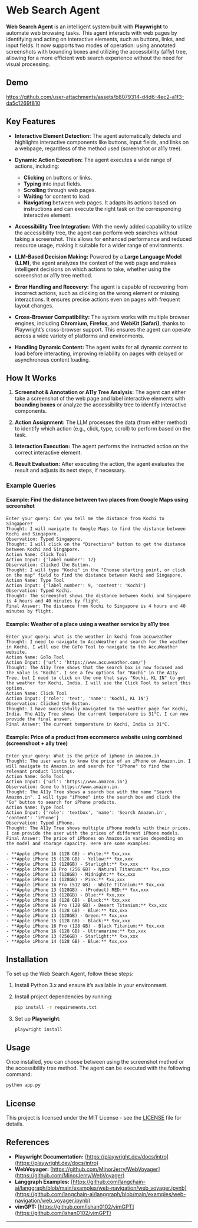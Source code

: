 # Web Search Agent

**Web Search Agent** is an intelligent system built with **Playwright** to automate web browsing tasks. This agent interacts with web pages by identifying and acting on interactive elements, such as buttons, links, and input fields. It now supports two modes of operation: using annotated screenshots with bounding boxes and utilizing the accessibility (a11y) tree, allowing for a more efficient web search experience without the need for visual processing. 

## Demo
https://github.com/user-attachments/assets/b8079314-d4d6-4ec2-a1f3-da5c1269f810

## Key Features

- **Interactive Element Detection:** The agent automatically detects and highlights interactive components like buttons, input fields, and links on a webpage, regardless of the method used (screenshot or a11y tree).

- **Dynamic Action Execution:** The agent executes a wide range of actions, including:
  - **Clicking** on buttons or links.
  - **Typing** into input fields.
  - **Scrolling** through web pages.
  - **Waiting** for content to load.
  - **Navigating** between web pages.
  It adapts its actions based on instructions and can execute the right task on the corresponding interactive element.

- **Accessibility Tree Integration:** With the newly added capability to utilize the accessibility tree, the agent can perform web searches without taking a screenshot. This allows for enhanced performance and reduced resource usage, making it suitable for a wider range of environments.

- **LLM-Based Decision Making:** Powered by a **Large Language Model (LLM)**, the agent analyzes the context of the web page and makes intelligent decisions on which actions to take, whether using the screenshot or a11y tree method.

- **Error Handling and Recovery:** The agent is capable of recovering from incorrect actions, such as clicking on the wrong element or missing interactions. It ensures precise actions even on pages with frequent layout changes.

- **Cross-Browser Compatibility:** The system works with multiple browser engines, including **Chromium**, **Firefox**, and **WebKit (Safari)**, thanks to Playwright’s cross-browser support. This ensures the agent can operate across a wide variety of platforms and environments.

- **Handling Dynamic Content:** The agent waits for all dynamic content to load before interacting, improving reliability on pages with delayed or asynchronous content loading.

## How It Works

1. **Screenshot & Annotation or A11y Tree Analysis:** The agent can either take a screenshot of the web page and label interactive elements with **bounding boxes** or analyze the accessibility tree to identify interactive components.

2. **Action Assignment:** The LLM processes the data (from either method) to identify which action (e.g., click, type, scroll) to perform based on the task.

3. **Interaction Execution:** The agent performs the instructed action on the correct interactive element.

4. **Result Evaluation:** After executing the action, the agent evaluates the result and adjusts its next steps, if necessary.

### Example Queries

#### Example: Find the distance between two places from Google Maps using screenshot

```plaintext
Enter your query: Can you tell me the distance from Kochi to Singapore?
Thought: I will navigate to Google Maps to find the distance between Kochi and Singapore.
Observation: Typed Singapore.
Thought: I will click on the "Directions" button to get the distance between Kochi and Singapore.
Action Name: Click Tool
Action Input: {'label_number': 17}
Observation: Clicked the Button.
Thought: I will type "Kochi" in the "Choose starting point, or click on the map" field to find the distance between Kochi and Singapore.
Action Name: Type Tool
Action Input: {'label_number': 9, 'content': 'Kochi'}
Observation: Typed Kochi.
Thought: The screenshot shows the distance between Kochi and Singapore is 4 hours and 40 minutes by flight.
Final Answer: The distance from Kochi to Singapore is 4 hours and 40 minutes by flight.
```

#### Example: Weather of a place using a weather service by a11y tree

```plaintext
Enter your query: what is the weather in kochi from accuweather
Thought: I need to navigate to AccuWeather and search for the weather in Kochi. I will use the GoTo Tool to navigate to the AccuWeather website.
Action Name: GoTo Tool
Action Input: {'url': 'https://www.accuweather.com/'}
Thought: The A11y Tree shows that the search box is now focused and the value is "Kochi". I see a few options for "Kochi" in the A11y Tree, but I need to click on the one that says "Kochi, KL IN" to get the weather for Kochi, India. I will use the Click Tool to select this option.
Action Name: Click Tool
Action Input: {'role': 'text', 'name': 'Kochi, KL IN'}
Observation: Clicked the Button.
Thought: I have successfully navigated to the weather page for Kochi, India. The A11y Tree shows the current temperature is 31°C. I can now provide the final answer.
Final Answer: The current temperature in Kochi, India is 31°C.
```

#### Example: Price of a product from ecommerce website using combined (screenshoot + ally tree)
```plaintext
Enter your query: What is the price of iphone in amazon.in
Thought: The user wants to know the price of an iPhone on Amazon.in. I will navigate to Amazon.in and search for "iPhone" to find the relevant product listings.
Action Name: GoTo Tool
Action Input: {'url': 'https://www.amazon.in'}
Observation: Gone to https://www.amazon.in.
Thought: The A11y Tree shows a search box with the name "Search Amazon.in". I will type "iPhone" into the search box and click the "Go" button to search for iPhone products.
Action Name: Type Tool
Action Input: {'role': 'textbox', 'name': 'Search Amazon.in', 'content': 'iPhone'}
Observation: Typed iPhone.
Thought: The A11y Tree shows multiple iPhone models with their prices. I can provide the user with the prices of different iPhone models.
Final Answer: The price of iPhones on Amazon.in varies depending on the model and storage capacity. Here are some examples:

- **Apple iPhone 16 (128 GB) - White:** ₹xx,xxx
- **Apple iPhone 15 (128 GB) - Yellow:** ₹xx,xxx
- **Apple iPhone 13 (128GB) - Starlight:** ₹xx,xxx
- **Apple iPhone 16 Pro (256 GB) - Natural Titanium:** ₹xx,xxx
- **Apple iPhone 13 (128GB) - Midnight:** ₹xx,xxx
- **Apple iPhone 13 (128GB) - Pink:** ₹xx,xxx
- **Apple iPhone 16 Pro (512 GB) - White Titanium:** ₹xx,xxx
- **Apple iPhone 13 (128GB) - (Product) RED:** ₹xx,xxx
- **Apple iPhone 13 (128GB) - Blue:** ₹xx,xxx
- **Apple iPhone 16 (128 GB) - Black:** ₹xx,xxx
- **Apple iPhone 16 Pro (128 GB) - Desert Titanium:** ₹xx,xxx
- **Apple iPhone 15 (128 GB) - Blue:** ₹xx,xxx
- **Apple iPhone 13 (128GB) - Green:** ₹xx,xxx
- **Apple iPhone 15 (128 GB) - Black:** ₹xx,xxx
- **Apple iPhone 16 Pro (128 GB) - Black Titanium:** ₹xx,xxx
- **Apple iPhone 16 (128 GB) - Ultramarine:** ₹xx,xxx
- **Apple iPhone 13 (256GB) - Starlight:** ₹xx,xxx
- **Apple iPhone 14 (128 GB) - Blue:** ₹xx,xxx
```

## Installation

To set up the Web Search Agent, follow these steps:

1. Install Python 3.x and ensure it’s available in your environment.
2. Install project dependencies by running:

   ```bash
   pip install -r requirements.txt
   ```

3. Set up **Playwright**:

   ```bash
   playwright install
   ```

## Usage

Once installed, you can choose between using the screenshot method or the accessibility tree method. The agent can be executed with the following command:

```bash
python app.py
```

## License

This project is licensed under the MIT License - see the [LICENSE](LICENSE) file for details.

## References

- **Playwright Documentation:** [https://playwright.dev/docs/intro](https://playwright.dev/docs/intro)
- **WebVoyager:** [https://github.com/MinorJerry/WebVoyager](https://github.com/MinorJerry/WebVoyager)
- **Langgraph Examples:** [https://github.com/langchain-ai/langgraph/blob/main/examples/web-navigation/web_voyager.ipynb](https://github.com/langchain-ai/langgraph/blob/main/examples/web-navigation/web_voyager.ipynb)
- **vimGPT:** [https://github.com/ishan0102/vimGPT](https://github.com/ishan0102/vimGPT)

---